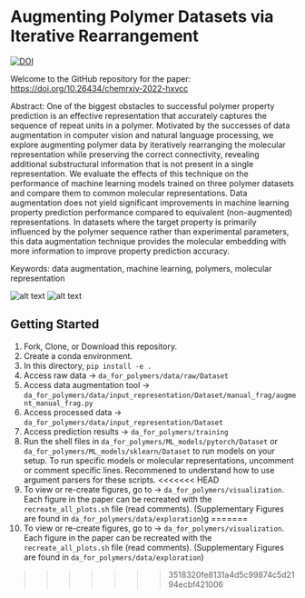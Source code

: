 # Augmenting Polymer Datasets via Iterative Rearrangement

[![DOI](https://zenodo.org/badge/570637902.svg)](https://zenodo.org/badge/latestdoi/570637902)

Welcome to the GitHub repository for the paper: https://doi.org/10.26434/chemrxiv-2022-hxvcc

Abstract: One of the biggest obstacles to successful polymer property prediction is an effective representation that accurately captures the sequence of repeat units in a polymer. Motivated by the successes of data augmentation in computer vision and natural language processing, we explore augmenting polymer data by iteratively rearranging the molecular representation while preserving the correct connectivity, revealing additional substructural information that is not present in a single representation. We evaluate the effects of this technique on the performance of machine learning models trained on three polymer datasets and compare them to common molecular representations. Data augmentation does not yield significant improvements in machine learning property prediction performance compared to equivalent (non-augmented) representations. In datasets where the target property is primarily influenced by the polymer sequence rather than experimental parameters, this data augmentation technique provides the molecular embedding with more information to improve property prediction accuracy.

Keywords: data augmentation, machine learning, polymers, molecular representation

![alt text](https://github.com/stanlo229/da_for_polymers/blob/main/TOC_1.png?raw=true)
![alt text](https://github.com/stanlo229/da_for_polymers/blob/main/TOC_2.png?raw=true)


## Getting Started
1. Fork, Clone, or Download this repository.
2. Create a conda environment.
3. In this directory,  `pip install -e .`
4. Access raw data  ->  `da_for_polymers/data/raw/Dataset`
5. Access data augmentation tool ->  `da_for_polymers/data/input_representation/Dataset/manual_frag/augment_manual_frag.py`
6. Access processed data ->  `da_for_polymers/data/input_representation/Dataset`
6. Access prediction results -> `da_for_polymers/training`
7. Run the shell files in `da_for_polymers/ML_models/pytorch/Dataset` or `da_for_polymers/ML_models/sklearn/Dataset` to run models on your setup. To run specific models or molecular representations, uncomment or comment specific lines. Recommened to understand how to use argument parsers for these scripts.
<<<<<<< HEAD
8. To view or re-create figures, go to -> `da_for_polymers/visualization`. Each figure in the paper can be recreated with the `recreate_all_plots.sh` file (read comments). (Supplementary Figures are found in `da_for_polymers/data/exploration`)g
=======
8. To view or re-create figures, go to -> `da_for_polymers/visualization`. Each figure in the paper can be recreated with the `recreate_all_plots.sh` file (read comments). (Supplementary Figures are found in `da_for_polymers/data/exploration`)
>>>>>>> 3518320fe8131a4d5c99874c5d2194ecbf421006
